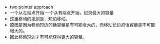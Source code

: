 + two pointer approach
+ 一个从左端点开始 一个从有端点开始，记录最大的容量
+ 这里移动的法则是，短边移动。
+ 原因是因为移动短边的话容量是有可能增大的，而移动长边的话容量是不可能增大的。
+ 因此移动短边才有可能获得更大的容量。
